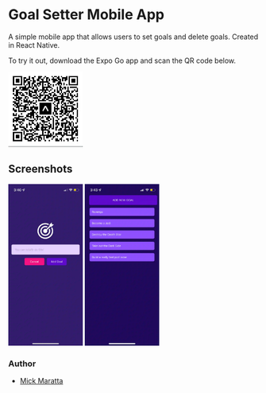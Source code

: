 # Goal Setter Mobile App

A simple mobile app that allows users to set goals and delete goals. Created in React Native.

To try it out, download the Expo Go app and scan the QR code below.

<picture>
<img src="./assets/images/goal-app-3.webp" alt="drawing" width="150"/>
</picture>

## Screenshots

<p>
<img src="./assets/images/goal-app.webp" alt="drawing" width="150"/>
<img src="./assets/images/goal-app-2.webp" alt="drawing" width="150"/>
</p>

### Author

- [Mick Maratta](https://www.mickmaratta.me)
